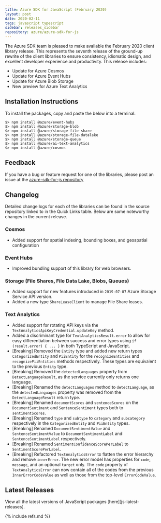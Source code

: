 ```yaml
---
title: Azure SDK for JavaScript (February 2020)
layout: post
date: 2020-02-11
tags: javascript typescript
sidebar: releases_sidebar
repository: azure/azure-sdk-for-js
---
```


The Azure SDK team is pleased to make available the February 2020 client library release. This represents the seventh release of the ground-up rewrite of the client libraries to ensure consistency, idiomatic design, and excellent developer experience and productivity. This release includes:

- Update for Azure Cosmos
- Update for Azure Event Hubs
- Update for Azure Blob Storage
- New preview for Azure Text Analytics

## Installation Instructions
To install the packages, copy and paste the below into a terminal.

    $> npm install @azure/event-hubs
    $> npm install @azure/storage-blob
    $> npm install @azure/storage-file-share
    $> npm install @azure/storage-file-datalake
    $> npm install @azure/storage-queue
    $> npm install @azure/ai-text-analytics
    $> npm install @azure/cosmos

## Feedback
If you have a bug or feature request for one of the libraries, please post an issue at the [azure-sdk-for-js repository](https://github.com/azure/azure-sdk-for-js/issues)

## Changelog

Detailed change logs for each of the libraries can be found in the source repository linked to in the Quick Links table.
Below are some noteworthy changes in the current release.

### Cosmos
- Added support for spatial indexing, bounding boxes, and geospatial configuration

### Event Hubs
- Improved bundling support of this library for web browsers.

### Storage (File Shares, File Data Lake, Blobs, Queues)
- Added support for new features introduced in `2019-07-07` Azure Storage Service API version.
- Added a new type `ShareLeaseClient` to manage File Share leases.

### Text Analytics
- Added support for rotating API keys via the `TextAnalyticsApiKeyCredential.updateKey` method.
- Added a discriminant type for `TextAnalyticsResult.error` to allow for easy differentiation between success and error types using `if (result.error) { ... }` in both TypeScript and JavaScript.
- [Breaking] Removed the `Entity` type and added new return types `CategorizedEntity` and `PiiEntity` for the `recognizeEntities` and `recognizePiiEntities` methods respectively. These types are equivalent to the previous `Entity` type.
- [Breaking] Removed the `detectedLanguages` property from `DetectLanguageResult`, as the service currently only returns one language.
- [Breaking] Renamed the `detectLanguages` method to `detectLanguage`, as the `detectedLanguages` property was removed from the `DetectLanguageResult` return type.
- [Breaking] Renamed `documentScores` and `sentenceScores` on the `DocumentSentiment` and `SentenceSentiment` types both to `sentimentScores`.
- [Breaking] Renamed `type` and `subtype` to `category` and `subcategory` respectively in the `CategorizedEntity` and `PiiEntity` types.
- [Breaking] Renamed `DocumentSentimentValue` and `SentenceSentimentValue` to `DocumentSentimentLabel` and `SentenceSentimentLabel` respectively.
- [Breaking] Renamed `SentimentConfidenceScorePerLabel` to `SentimentScorePerLabel`.
- [Breaking] Refactored `TextAnalyticsError` to flatten the error hierarchy and remove `innerError`. The new error model has properties for `code`, `message`, and an optional `target` only. The `code` property of `TextAnalyticsError` can now contain all of the codes from the previous `InnerErrorCodeValue` as well as those from the top-level `ErrorCodeValue`.

## Latest Releases

View all the latest versions of JavaScript packages [here][js-latest-releases].

{% include refs.md %}